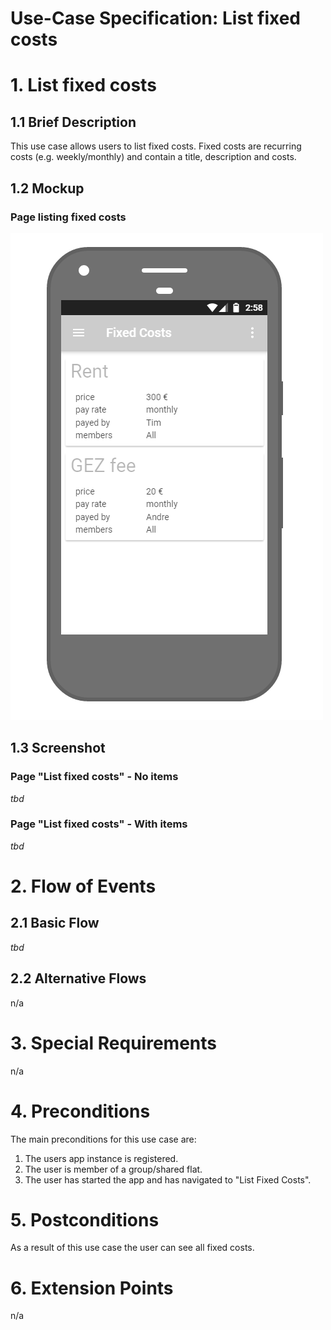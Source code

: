 # Use-Case Specification: List fixed costs

# 1. List fixed costs

## 1.1 Brief Description
This use case allows users to list fixed costs. Fixed costs are recurring costs (e.g. weekly/monthly) and contain a title, description and costs.

## 1.2 Mockup
### Page listing fixed costs
![Page see sent bill](../Mockups/uc_list_fixed_costs.png)

## 1.3 Screenshot
### Page "List fixed costs" - No items
*tbd*

### Page "List fixed costs" - With items
*tbd*

# 2. Flow of Events

## 2.1 Basic Flow
*tbd*

## 2.2 Alternative Flows
n/a

# 3. Special Requirements
n/a

# 4. Preconditions
The main preconditions for this use case are:

 1. The users app instance is registered.
 2. The user is member of a group/shared flat.
 3. The user has started the app and has navigated to "List Fixed Costs".

# 5. Postconditions
As a result of this use case the user can see all fixed costs.

# 6. Extension Points
n/a
